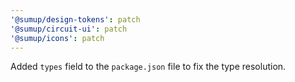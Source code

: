 ```yaml
---
'@sumup/design-tokens': patch
'@sumup/circuit-ui': patch
'@sumup/icons': patch
---
```


Added `types` field to the `package.json` file to fix the type resolution.
